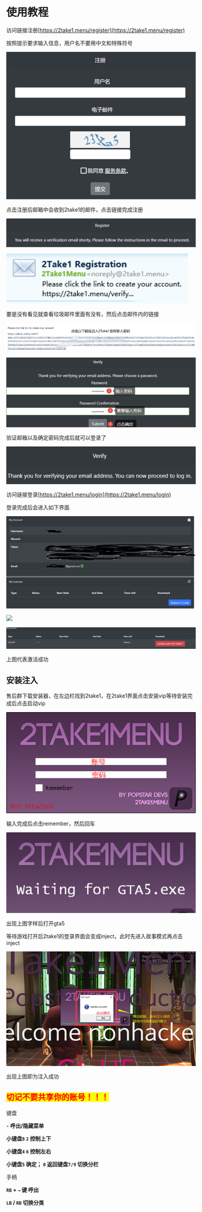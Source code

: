 # 使用教程

访问链接注册[https://2take1.menu/register](https://2take1.menu/register)

按照提示要求输入信息，用户名不要用中文和特殊符号

![](<../../.gitbook/assets/image (158).png>)

点击注册后邮箱中会收到2take1的邮件，点击链接完成注册

![](<../../.gitbook/assets/image (130).png>)

![](<../../.gitbook/assets/image (157).png>)

要是没有看见就查看垃圾邮件里面有没有，然后点击邮件内的链接

![](<../../.gitbook/assets/image (148).png>)

![](<../../.gitbook/assets/image (160).png>)

验证邮箱以及确定密码完成后就可以登录了

![](<../../.gitbook/assets/image (123).png>)

访问链接登录[https://2take1.menu/login](https://2take1.menu/login)

登录完成后会进入如下界面

![](<../../.gitbook/assets/image (159).png>)

![](../../.gitbook/assets/IYTS\`J\[KM$NA\_0L5WQ6XH]5.png)

![](<../../.gitbook/assets/image (163).png>)

上图代表激活成功

## 安装注入

售后群下载安装器，在左边栏找到2take1，在2take1界面点击安装vip等待安装完成后点击启动vip

![](<../../.gitbook/assets/image (149).png>)

输入完成后点击remember，然后回车

![](<../../.gitbook/assets/image (136).png>)

出现上图字样后打开gta5

等待游戏打开后2take1的登录界面会变成inject，此时先进入故事模式再点击inject

![](<../../.gitbook/assets/image (140).png>)

出现上图即为注入成功

## <mark style="color:red;">**切记不要共享你的账号！！！**</mark>

键盘

**`-` 呼出/隐藏菜单**

**小键盘`8`  `2` 控制上下**

**小键盘`4`  `6` 控制左右**

**小键盘`5` 确定； `0` 返回键盘`7/9` 切换分栏**

手柄

**`RB` + `→` 键 呼出**

**`LB` / `RB` 切换分类**
